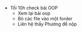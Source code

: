 - Tối 10h check bài OOP
  - Xem lại bài oop
  - Bỏ các file vào một forder
  - Liên hệ thầy Phương để nộp
